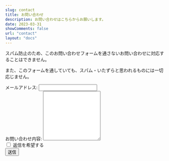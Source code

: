 ```yaml
---
slug: contact
title: お問い合わせ
description: お問い合わせはこちらからお願いします。
date: 2023-03-31
showComments: false
url: "contact"
layout: "docs"
---
```


スパム防止のため、このお問い合わせフォームを通さないお問い合わせに対応することはできません。

また、このフォームを通していても、スパム・いたずらと思われるものには一切応じません。

<form
  action="https://formspree.io/f/xqkoyqwd"
  method="POST"
  class="mt-5"
>
  <div class="mb-3">
    <label for="email">
      メールアドレス:
    </label>
    <input class="form-control" id="email" type="email" name="email" required>
  </div>
  <div class="mb-3">
    <label for="message">
      お問い合わせ内容:
    </label>
    <textarea class="form-control" id="message" name="message" rows="10" required></textarea>
  </div>
  <div class="form-check mb-3">
    <input name="reply" class="form-check-input" type="checkbox" value="true" id="flexCheckChecked">
    <label class="form-check-label" for="flexCheckChecked">
      返信を希望する
    </label>
  </div>
  <button type="submit" class="btn btn-primary mb-3">送信</button>
</form>
